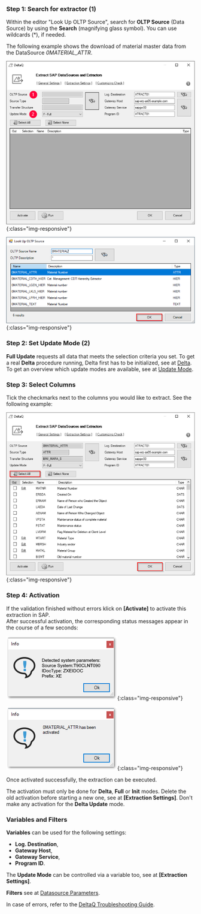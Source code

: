 ### Step 1: Search for extractor (1)

Within the editor "Look Up OLTP Source", search for **OLTP Source** (Data Source) by using the **Search** (magnifying glass symbol). You can use wildcards (*), if needed.

The following example shows the download of material master data from the DataSource *0MATERIAL_ATTR*.

![search-ds-mat-attr](/img/content/search-ds-mat-attr.png){:class="img-responsive"}

![search-ds-mat-attr](/img/content/search-ds-mat-attr2.png){:class="img-responsive"}

### Step 2: Set Update Mode (2)

**Full Update** requests all data that meets the selection criteria you set. To get a real **Delta** procedure running, Delta first has to be initialized, see at [Delta](./datasource-delta).<br>
To get an overview which update modes are available, see at [Update Mode](./update-mode).

### Step 3: Select Columns

Tick the checkmarks next to the columns you would like to extract. See the following example:

![Deltaq-Define-Data-Source-Filled](/img/content/Deltaq-Define-Data-Source-Filled.png){:class="img-responsive"}

### Step 4: Activation

If the validation finished without errors klick on **[Activate]** to activate this extraction in SAP.<br> 
After successful activation, the corresponding status messages appear in the course of a few seconds:

![Deltaq-System-Parameters-Info](/img/content/Deltaq-System-Parameters-Info.png){:class="img-responsive"}

![Deltaq-Generation-Successfull-Info](/img/content/Deltaq-Generation-Successfull-Info.png){:class="img-responsive"}

Once activated successfully, the extraction can be executed. 

The activation must only be done for **Delta**, **Full** or **Init** modes.
Delete the old activation before starting a new one, see at **[Extraction Settings]**.
Don't make any activation for the **Delta Update** mode. 

### Variables and Filters

**Variables** can be used for the following settings:
* **Log. Destination**, 
* **Gateway Host**,
* **Gateway Service**,
* **Program ID**. 

The **Update Mode** can be controlled via a variable too, see at **[Extraction Settings]**.

**Filters** see at [Datasource Parameters](./datasource-parameters).
 
In case of errors, refer to the [DeltaQ Troubleshooting Guide](https://kb.theobald-software.com/troubleshooting/deltaq-troubleshooting-guide). 
